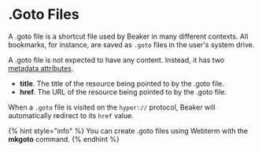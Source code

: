 # .Goto Files

A .goto file is a shortcut file used by Beaker in many different contexts. All bookmarks, for instance, are saved as `.goto` files in the user's system drive.

A .goto file is not expected to have any content. Instead, it has two [metadata attributes](introduction-to-hyperdrive.md#file-k-v-metadata).

* **title**. The title of the resource being pointed to by the .goto file.
* **href**. The URL of the resource being pointed to by the .goto file.

When a `.goto` file is visited on the `hyper://` protocol, Beaker will automatically redirect to its `href` value.

{% hint style="info" %}
You can create .goto files using Webterm with the **mkgoto** command.
{% endhint %}


